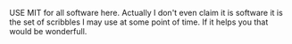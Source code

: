 USE MIT for all software here.
Actually I don't even claim it is software it is the set of scribbles I may use at some point of time. 
If it helps you that would be wonderfull.
